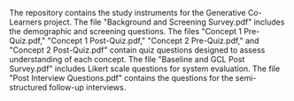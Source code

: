 The repository contains the study instruments for the Generative Co-Learners project. The file "Background and Screening Survey.pdf" includes the demographic and screening questions. The files "Concept 1 Pre-Quiz.pdf," "Concept 1 Post-Quiz.pdf," "Concept 2 Pre-Quiz.pdf," and "Concept 2 Post-Quiz.pdf" contain quiz questions designed to assess understanding of each concept. The file "Baseline and GCL Post Survey.pdf" includes Likert scale questions for system evaluation. The file "Post Interview Questions.pdf" contains the questions for the semi-structured follow-up interviews.
